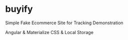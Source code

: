 # buyify

Simple Fake Ecommerce Site for Tracking Demonstration

Angular & Materialize CSS & Local Storage